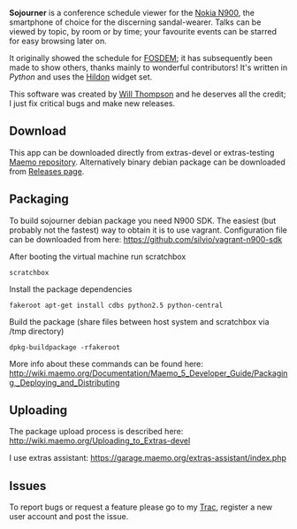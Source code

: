 **Sojourner** is a conference schedule viewer for the [Nokia N900](http://maemo.nokia.com/n900/), the smartphone of choice for the discerning sandal-wearer. Talks can be viewed by topic, by room or by time; your favourite events can be starred for easy browsing later on.

It originally showed the schedule for [FOSDEM](http://fosdem.org/); it has subsequently been made to show others, thanks mainly to wonderful contributors! It's written in *Python* and uses the [Hildon](http://pymaemo.garage.maemo.org/python_hildon_manual/) widget set. 

This software was created by [Will Thompson](http://willthompson.co.uk/) and he deserves all the credit; I just fix critical bugs and make new releases.

Download
--------
This app can be downloaded directly from extras-devel or extras-testing [Maemo repository](http://maemo.org/packages/view/sojourner/). Alternatively binary debian package can be downloaded from [Releases page](https://github.com/loomchild/sojourner/releases).

Packaging
---------
To build sojourner debian package you need N900 SDK. The easiest (but probably not the fastest) way to obtain it is to use vagrant. Configuration file can be downloaded from here: https://github.com/silvio/vagrant-n900-sdk

After booting the virtual machine run scratchbox

	scratchbox

Install the package dependencies
	
	fakeroot apt-get install cdbs python2.5 python-central

Build the package (share files between host system and scratchbox via /tmp directory)
	
	dpkg-buildpackage -rfakeroot

More info about these commands can be found here: http://wiki.maemo.org/Documentation/Maemo_5_Developer_Guide/Packaging,_Deploying_and_Distributing

Uploading
---------
The package upload process is described here: http://wiki.maemo.org/Uploading_to_Extras-devel

I use extras assistant: https://garage.maemo.org/extras-assistant/index.php

Issues
------
To report bugs or request a feature please go to my [Trac](http://trac.loomchild.net/sojourner), register a new user account and post the issue.


